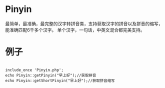 # Pinyin
最简单，最准确，最完整的汉字转拼音类，支持获取汉字的拼音以及拼音的缩写，能准确匹配6千多个汉字。
单个汉字，一句话，中英文混合都完美支持。

# 例子
<code>
include_once 'Pinyin.php';  
echo Pinyin::getPinyin("早上好");//获取拼音
echo Pinyin::getShortPinyin("早上好");//获取拼音缩写
</code>
